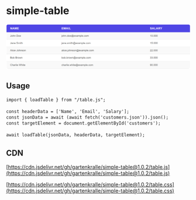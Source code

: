 # simple-table

![Class diagram](table.png)

## Usage
```
import { loadTable } from "/table.js";

const headerData = ['Name', 'Email', 'Salary'];
const jsonData = await (await fetch('customers.json')).json();
const targetElement = document.getElementById('customers');

await loadTable(jsonData, headerData, targetElement);
```
## CDN

[https://cdn.jsdelivr.net/gh/gartenkralle/simple-table@1.0.2/table.js](https://cdn.jsdelivr.net/gh/gartenkralle/simple-table@1.0.2/table.js)

[https://cdn.jsdelivr.net/gh/gartenkralle/simple-table@1.0.2/table.css](https://cdn.jsdelivr.net/gh/gartenkralle/simple-table@1.0.2/table.css)
